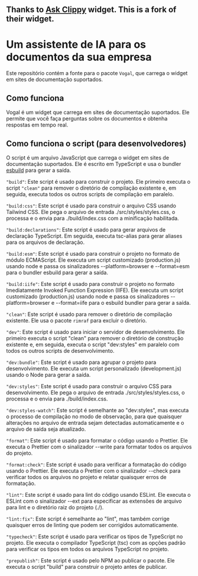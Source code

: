 ## Thanks to [Ask Clippy](https://github.com/askclippyai/widget/) widget. This is a fork of their widget.

# Um assistente de IA para os documentos da sua empresa

Este repositório contém a fonte para o pacote `Vogal`, que carrega o widget em sites de documentação suportados.

<!-- ## Veja uma demonstração

video-exemplo.mp4

> **Nota** Você pode ver ao vivo em [Vogal](https://usevogal.com).

## Quer em seus documentos?

Estamos atualmente em beta privado. Se sua empresa gostaria de adicionar Vogal à sua documentação, [preencha o formulário beta](https://include-official.site) e entraremos em contato em breve! -->

## Como funciona

Vogal é um widget que carrega em sites de documentação suportados. Ele permite que você faça perguntas sobre os documentos e obtenha respostas em tempo real.

## Como funciona o script (para desenvolvedores)

O script é um arquivo JavaScript que carrega o widget em sites de documentação suportados. Ele é escrito em TypeScript e usa o bundler [esbuild](https://esbuild.github.io/) para gerar a saída.

`"build"`: Este script é usado para construir o projeto. Ele primeiro executa o script `"clean"` para remover o diretório de compilação existente e, em seguida, executa todos os outros scripts de compilação em paralelo.

`"build:css"`: Este script é usado para construir o arquivo CSS usando Tailwind CSS. Ele pega o arquivo de entrada ./src/styles/styles.css, o processa e o envia para ./build/index.css com a minificação habilitada.

`"build:declarations"`: Este script é usado para gerar arquivos de declaração TypeScript. Em seguida, executa tsc-alias para gerar aliases para os arquivos de declaração.

`"build:esm"`: Este script é usado para construir o projeto no formato de módulo ECMAScript. Ele executa um script customizado (production.js) usando node e passa os sinalizadores --platform=browser e --format=esm para o bundler esbuild para gerar a saída.

`"build:iife"`: Este script é usado para construir o projeto no formato Imediatamente Invoked Function Expression (IIFE). Ele executa um script customizado (production.js) usando node e passa os sinalizadores --platform=browser e --format=iife para o esbuild bundler para gerar a saída.

`"clean"`: Este script é usado para remover o diretório de compilação existente. Ele usa o pacote `rimraf` para excluir o diretório.

`"dev"`: Este script é usado para iniciar o servidor de desenvolvimento. Ele primeiro executa o script "clean" para remover o diretório de construção existente e, em seguida, executa o script "dev:styles" em paralelo com todos os outros scripts de desenvolvimento.

`"dev:bundle"`: Este script é usado para agrupar o projeto para desenvolvimento. Ele executa um script personalizado (development.js) usando o Node para gerar a saída.

`"dev:styles"`: Este script é usado para construir o arquivo CSS para desenvolvimento. Ele pega o arquivo de entrada ./src/styles/styles.css, o processa e o envia para ./build/index.css.

`"dev:styles-watch"`: Este script é semelhante ao "dev:styles", mas executa o processo de compilação no modo de observação, para que quaisquer alterações no arquivo de entrada sejam detectadas automaticamente e o arquivo de saída seja atualizado.

`"format"`: Este script é usado para formatar o código usando o Prettier. Ele executa o Prettier com o sinalizador --write para formatar todos os arquivos do projeto.

`"format:check"`: Este script é usado para verificar a formatação do código usando o Prettier. Ele executa o Prettier com o sinalizador --check para verificar todos os arquivos no projeto e relatar quaisquer erros de formatação.

`"lint"`: Este script é usado para lint do código usando ESLint. Ele executa o ESLint com o sinalizador --ext para especificar as extensões de arquivo para lint e o diretório raiz do projeto (./).

`"lint:fix"`: Este script é semelhante ao "lint", mas também corrige quaisquer erros de linting que podem ser corrigidos automaticamente.

`"typecheck"`: Este script é usado para verificar os tipos de TypeScript no projeto. Ele executa o compilador TypeScript (tsc) com as opções padrão para verificar os tipos em todos os arquivos TypeScript no projeto.

`"prepublish"`: Este script é usado pelo NPM ao publicar o pacote. Ele executa o script "build" para construir o projeto antes de publicar.
